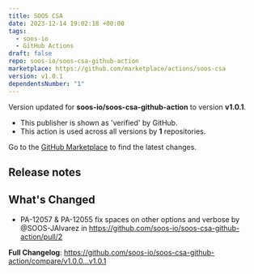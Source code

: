 ```yaml
---
title: SOOS CSA
date: 2023-12-14 19:02:18 +00:00
tags:
  - soos-io
  - GitHub Actions
draft: false
repo: soos-io/soos-csa-github-action
marketplace: https://github.com/marketplace/actions/soos-csa
version: v1.0.1
dependentsNumber: "1"
---
```



Version updated for **soos-io/soos-csa-github-action** to version **v1.0.1**.
- This publisher is shown as 'verified' by GitHub.
- This action is used across all versions by **1** repositories.

Go to the [GitHub Marketplace](https://github.com/marketplace/actions/soos-csa) to find the latest changes.

## Release notes

## What's Changed
* PA-12057 & PA-12055 fix spaces on other options and verbose by @SOOS-JAlvarez in https://github.com/soos-io/soos-csa-github-action/pull/2


**Full Changelog**: https://github.com/soos-io/soos-csa-github-action/compare/v1.0.0...v1.0.1
